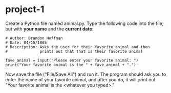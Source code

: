 # project-1

Create a Python file named animal.py.  Type the following code into the file, but with **your name** and the **current date**:
```
# Author: Brandon Hoffman
# Date: 04/15/1865
# Description: Asks the user for their favorite animal and then
#              prints out that that is their favorite animal

fave_animal = input("Please enter your favorite animal: ")
print("Your favorite animal is the " + fave_animal + ".")
```
Now save the file ("File/Save All") and run it.  The program should ask you to enter the name of your favorite animal, and after you do, it will print out "Your favorite animal is the \<whatever you typed\>."
